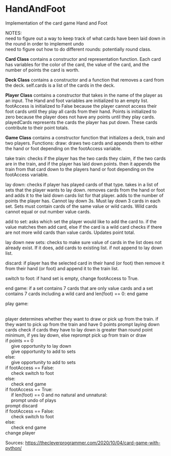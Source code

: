 # HandAndFoot
Implementation of the card game Hand and Foot

NOTES:
<br>need to figure out a way to keep track of what cards have been laid down in the round in order to implement undo
<br>need to figure out how to do different rounds: potentially round class.

<b>Card Class</b> contains a constructor and representation function. Each card has variables for the color of the card, the value of the card, and the number of points the card is worth.

<b>Deck Class</b> contains a constructor and a function that removes a card from the deck. self.cards is a list of the cards in the deck.

<b>Player Class</b> contains a constructor that takes in the name of the player as an input. The Hand and foot variables are initialized to an empty list. footAccess is initialized to False because the player cannot access their foot cards until they play all cards from their hand. Points is initialized to zero because the player does not have any points until they play cards. playedCards represents the cards the player has put down. These cards contribute to their point totals.

<b>Game Class</b> contains a constructor function that initializes a deck, train and two players. Functions:
draw: draws two cards and appends them to either the hand or foot depending on the footAccess variable.

take train: checks if the player has the two cards they claim, if the two cards are in the train, and if the player has laid down points. then it appends the train from that card down to the players hand or foot depending on the footAccess variable.

lay down: checks if player has played cards of that type. takes in a list of sets that the player wants to lay down. removes cards from the hand or foot and adds it to the laid down cards list for that player. adds to the number of points the player has. Cannot lay down 3s. Must lay down 3 cards in each set. Sets must contain cards of the same value or wild cards. Wild cards cannot equal or out number value cards.

add to set: asks which set the player would like to add the card to. if the value matches then add card, else if the card is a wild card checks if there are not more wild cards than value cards. Updates point total.

lay down new sets: checks to make sure value of cards in the list does not already exist. If it does, add cards to existing list. if not append to lay down list.

discard: if player has the selected card in their hand (or foot) then remove it from their hand (or foot) and append it to the train list.

switch to foot: if hand set is empty, change footAccess to True.

end game: if a set contains 7 cards that are only value cards and a set contains 7 cards including a wild card and len(foot) == 0: end game

play game:

<br>player determines whether they want to draw or pick up from the train.
if they want to pick up from the train and have 0 points prompt laying down cards
check if cards they have to lay down is greater than round point minimum, if yes lay down, else reprompt pick up from train or draw
<br>if points == 0
<br>&emsp; give opportunity to lay down
<br>&emsp; give opportunity to add to sets
<br>else:
<br>&emsp; give opportunity to add to sets
<br>if footAccess == False:
<br>&emsp; check switch to foot
<br>else:
<br>&emsp; check end game
<br>if footAccess == True:
<br>&emsp; if len(foot) == 0 and no natural and unnatural:
<br>&emsp; prompt undo of plays
<br>prompt discard
<br>if footAccess == False:
<br>&emsp; check switch to foot
<br>else:
<br>&emsp; check end game
<br>change player


Sources:
https://thecleverprogrammer.com/2020/10/04/card-game-with-python/
